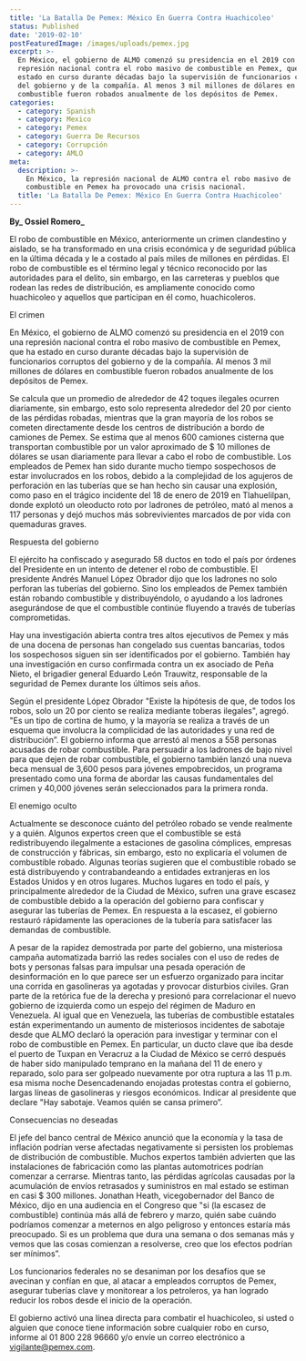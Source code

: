 ```yaml
---
title: 'La Batalla De Pemex: México En Guerra Contra Huachicoleo'
status: Published
date: '2019-02-10'
postFeaturedImage: /images/uploads/pemex.jpg
excerpt: >-
  En México, el gobierno de ALMO comenzó su presidencia en el 2019 con una
  represión nacional contra el robo masivo de combustible en Pemex, que ha
  estado en curso durante décadas bajo la supervisión de funcionarios corruptos
  del gobierno y de la compañía. Al menos 3 mil millones de dólares en
  combustible fueron robados anualmente de los depósitos de Pemex.
categories:
  - category: Spanish
  - category: Mexico
  - category: Pemex
  - category: Guerra De Recursos
  - category: Corrupción
  - category: AMLO
meta:
  description: >-
    En México, la represión nacional de ALMO contra el robo masivo de
    combustible en Pemex ha provocado una crisis nacional.
  title: 'La Batalla De Pemex: México En Guerra Contra Huachicoleo'
---
```

**By_ Ossiel Romero_**

El robo de combustible en México, anteriormente un crimen clandestino y aislado, se ha transformado en una crisis económica y de seguridad pública en la última década y le a costado al país miles de millones en pérdidas. El robo de combustible es el término legal y técnico reconocido por las autoridades para el delito, sin embargo, en las carreteras y pueblos que rodean las redes de distribución, es ampliamente conocido como huachicoleo y aquellos que participan en él como, huachicoleros.

El crimen

En México, el gobierno de ALMO comenzó su presidencia en el 2019 con una represión nacional contra el robo masivo de combustible en Pemex, que ha estado en curso durante décadas bajo la supervisión de funcionarios corruptos del gobierno y de la compañía. Al menos 3 mil millones de dólares en combustible fueron robados anualmente de los depósitos de Pemex.

Se calcula que un promedio de alrededor de 42 toques ilegales ocurren diariamente, sin embargo, esto solo representa alrededor del 20 por ciento de las pérdidas robadas, mientras que la gran mayoría de los robos se cometen directamente desde los centros de distribución a bordo de camiones de Pemex. Se estima que al menos 600 camiones cisterna que transportan combustible por un valor aproximado de $ 10 millones de dólares se usan diariamente para llevar a cabo el robo de combustible. Los empleados de Pemex han sido durante mucho tiempo sospechosos de estar involucrados en los robos, debido a la complejidad de los agujeros de perforación en las tuberías que se han hecho sin causar una explosión, como paso en el trágico incidente del 18 de enero de 2019 en Tlahuelilpan, donde explotó un oleoducto roto por ladrones de petróleo, mató al menos a 117 personas y dejó muchos más sobrevivientes marcados de por vida con quemaduras graves.

Respuesta del gobierno

El ejército ha confiscado y asegurado 58 ductos en todo el país por órdenes del Presidente en un intento de detener el robo de combustible. El presidente Andrés Manuel López Obrador dijo que los ladrones no solo perforan las tuberías del gobierno. Sino los empleados de Pemex también están robando combustible y distribuyéndolo, o ayudando a los ladrones asegurándose de que el combustible continúe fluyendo a través de tuberías comprometidas.

Hay una investigación abierta contra tres altos ejecutivos de Pemex y más de una docena de personas han congelado sus cuentas bancarias, todos los sospechosos siguen sin ser identificados por el gobierno. También hay una investigación en curso confirmada contra un ex asociado de Peña Nieto, el brigadier general Eduardo León Trauwitz, responsable de la seguridad de Pemex durante los últimos seis años.

Según el presidente López Obrador "Existe la hipótesis de que, de todos los robos, solo un 20 por ciento se realiza mediante toberas ilegales", agregó. "Es un tipo de cortina de humo, y la mayoría se realiza a través de un esquema que involucra la complicidad de las autoridades y una red de distribución”. El gobierno informa que arrestó al menos a 558 personas acusadas de robar combustible. Para persuadir a los ladrones de bajo nivel para que dejen de robar combustible, el gobierno también lanzó una nueva beca mensual de 3,600 pesos para jóvenes empobrecidos, un programa presentado como una forma de abordar las causas fundamentales del crimen y 40,000 jóvenes serán seleccionados para la primera ronda.

El enemigo oculto

Actualmente se desconoce cuánto del petróleo robado se vende realmente y a quién. Algunos expertos creen que el combustible se está redistribuyendo ilegalmente a estaciones de gasolina cómplices, empresas de construcción y fábricas, sin embargo, esto no explicaría el volumen de combustible robado. Algunas teorías sugieren que el combustible robado se está distribuyendo y contrabandeando a entidades extranjeras en los Estados Unidos y en otros lugares. Muchos lugares en todo el país, y principalmente alrededor de la Ciudad de México, sufren una grave escasez de combustible debido a la operación del gobierno para confiscar y asegurar las tuberías de Pemex. En respuesta a la escasez, el gobierno restauró rápidamente las operaciones de la tubería para satisfacer las demandas de combustible.

A pesar de la rapidez demostrada por parte del gobierno, una misteriosa campaña automatizada barrió las redes sociales con el uso de redes de bots y personas falsas para impulsar una pesada operación de desinformación en lo que parece ser un esfuerzo organizado para incitar una corrida en gasolineras ya agotadas y provocar disturbios civiles. Gran parte de la retórica fue de la derecha y presionó para correlacionar el nuevo gobierno de izquierda como un espejo del régimen de Maduro en Venezuela. Al igual que en Venezuela, las tuberías de combustible estatales están experimentando un aumento de misteriosos incidentes de sabotaje desde que ALMO declaró la operación para investigar y terminar con el robo de combustible en Pemex. En particular, un ducto clave que iba desde el puerto de Tuxpan en Veracruz a la Ciudad de México se cerró después de haber sido manipulado temprano en la mañana del 11 de enero y reparado, solo para ser golpeado nuevamente por otra ruptura a las 11 p.m. esa misma noche Desencadenando enojadas protestas contra el gobierno, largas líneas de gasolineras y riesgos económicos. Indicar al presidente que declare "Hay sabotaje. Veamos quién se cansa primero”.

Consecuencias no deseadas

El jefe del banco central de México anunció que la economía y la tasa de inflación podrían verse afectadas negativamente si persisten los problemas de distribución de combustible. Muchos expertos también advierten que las instalaciones de fabricación como las plantas automotrices podrían comenzar a cerrarse. Mientras tanto, las pérdidas agrícolas causadas por la acumulación de envíos retrasados y suministros en mal estado se estiman en casi $ 300 millones. Jonathan Heath, vicegobernador del Banco de México, dijo en una audiencia en el Congreso que "si (la escasez de combustible) continúa más allá de febrero y marzo, quién sabe cuándo podríamos comenzar a meternos en algo peligroso y entonces estaría más preocupado. Si es un problema que dura una semana o dos semanas más y vemos que las cosas comienzan a resolverse, creo que los efectos podrían ser mínimos”.

Los funcionarios federales no se desaniman por los desafíos que se avecinan y confían en que, al atacar a empleados corruptos de Pemex, asegurar tuberías clave y monitorear a los petroleros, ya han logrado reducir los robos desde el inicio de la operación.

El gobierno activó una línea directa para combatir el huachicoleo, si usted o alguien que conoce tiene información sobre cualquier robo en curso, informe al 01 800 228 96660 y/o envíe un correo electrónico a vigilante@pemex.com.
